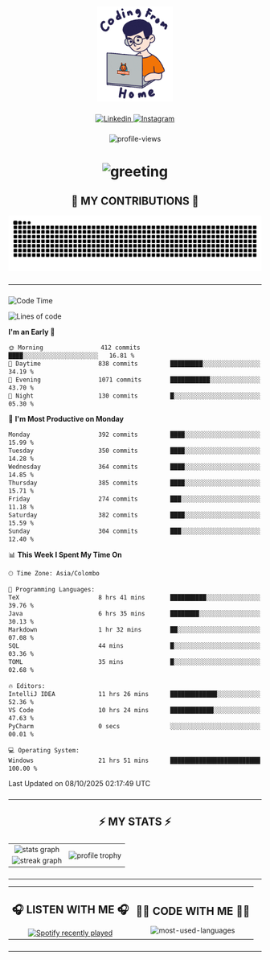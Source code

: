 <div align="center">
    <img width="150" src="./assets/top.gif" alt="top-image"/>
</div>

###    

<div align="center">
    <a href="https://www.linkedin.com/in/nureka-rodrigo/" target="_blank">
        <img src="https://user-images.githubusercontent.com/74038190/235294012-0a55e343-37ad-4b0f-924f-c8431d9d2483.gif" width="50px" alt="Linkedin"/>
    </a>
    <a href="https://www.instagram.com/nureka_rodrigo/" target="_blank">
        <img src="https://user-images.githubusercontent.com/74038190/235294013-a33e5c43-a01c-43f6-b44d-a406d8b4ab75.gif" width="50px"  alt="Instagram"/>
    </a>
</div>

###    

<div align="center">
    <img src="https://komarev.com/ghpvc/?username=nureka-rodrigo&color=blue" alt="profile-views"/>
</div> 

###    

<h1 align="center">
    <img src="https://readme-typing-svg.herokuapp.com/?font=Righteous&size=35&center=true&vCenter=true&width=500&height=70&duration=4000&lines=Hi+There!+👋;+I'm+Nureka+Rodrigo!;" alt="greeting"/>
</h1> 

###

<h2 align="center">🐍 MY CONTRIBUTIONS 🐍</h2>

<div align="center">
    <img alt="snake eating my contributions" src="https://raw.githubusercontent.com/nureka-rodrigo/nureka-rodrigo/output/github-contribution-grid-snake.svg"/>
</div> 

###

<hr/>

###

<!--START_SECTION:waka-->
![Code Time](http://img.shields.io/badge/Code%20Time-1%2C728%20hrs%2051%20mins-blue)

![Lines of code](https://img.shields.io/badge/From%20Hello%20World%20I%27ve%20Written-656.8%20thousand%20lines%20of%20code-blue)

**I'm an Early 🐤** 

```text
🌞 Morning                412 commits         ████░░░░░░░░░░░░░░░░░░░░░   16.81 % 
🌆 Daytime                838 commits         █████████░░░░░░░░░░░░░░░░   34.19 % 
🌃 Evening                1071 commits        ███████████░░░░░░░░░░░░░░   43.70 % 
🌙 Night                  130 commits         █░░░░░░░░░░░░░░░░░░░░░░░░   05.30 % 
```
📅 **I'm Most Productive on Monday** 

```text
Monday                   392 commits         ████░░░░░░░░░░░░░░░░░░░░░   15.99 % 
Tuesday                  350 commits         ████░░░░░░░░░░░░░░░░░░░░░   14.28 % 
Wednesday                364 commits         ████░░░░░░░░░░░░░░░░░░░░░   14.85 % 
Thursday                 385 commits         ████░░░░░░░░░░░░░░░░░░░░░   15.71 % 
Friday                   274 commits         ███░░░░░░░░░░░░░░░░░░░░░░   11.18 % 
Saturday                 382 commits         ████░░░░░░░░░░░░░░░░░░░░░   15.59 % 
Sunday                   304 commits         ███░░░░░░░░░░░░░░░░░░░░░░   12.40 % 
```


📊 **This Week I Spent My Time On** 

```text
🕑︎ Time Zone: Asia/Colombo

💬 Programming Languages: 
TeX                      8 hrs 41 mins       ██████████░░░░░░░░░░░░░░░   39.76 % 
Java                     6 hrs 35 mins       ████████░░░░░░░░░░░░░░░░░   30.13 % 
Markdown                 1 hr 32 mins        ██░░░░░░░░░░░░░░░░░░░░░░░   07.08 % 
SQL                      44 mins             █░░░░░░░░░░░░░░░░░░░░░░░░   03.36 % 
TOML                     35 mins             █░░░░░░░░░░░░░░░░░░░░░░░░   02.68 % 

🔥 Editors: 
IntelliJ IDEA            11 hrs 26 mins      █████████████░░░░░░░░░░░░   52.36 % 
VS Code                  10 hrs 24 mins      ████████████░░░░░░░░░░░░░   47.63 % 
PyCharm                  0 secs              ░░░░░░░░░░░░░░░░░░░░░░░░░   00.01 % 

💻 Operating System: 
Windows                  21 hrs 51 mins      █████████████████████████   100.00 % 
```


 Last Updated on 08/10/2025 02:17:49 UTC
<!--END_SECTION:waka-->

###

<hr/>

###

<h2 align="center">⚡ MY STATS ⚡</h2>

###    

<div align="center">
    <table>
        <tr>
            <td align="center">
                <img src="https://github-readme-stats.vercel.app/api?username=nureka-rodrigo&show_icons=true&count_private=true&theme=dark" alt="stats graph"/>
            </td>
            <td rowspan="2" align="center">
                <img align="center" src="https://github-profile-trophy.vercel.app/?username=nureka-rodrigo&theme=darkhub&no-bg=true&margin-w=5&margin-h=5&column=3" alt="profile trophy" />
            </td>
        </tr>
        <tr>
            <td align="center">
                <img src="https://streak-stats.demolab.com?user=nureka-rodrigo&theme=dark" alt="streak graph"/>
            </td>
        </tr>
    </table>
</div> 

###

<hr/>

<div align="center">
    <table>
        <tr>
            <td align="center">
                <h2>🎧 LISTEN WITH ME 🎧</h2>
                <a href="https://open.spotify.com/user/zjqfkmbawszam1irs05fwxsls">
                    <img src="https://spotify-recently-played-readme.vercel.app/api?user=zjqfkmbawszam1irs05fwxsls&count=5&unique=true" alt="Spotify recently played"  />
                </a>
            </td>
            <td align="center">
                <h2>👨‍💻 CODE WITH ME 👨‍💻</h2>
                <img src="https://github-readme-stats.vercel.app/api/wakatime?username=@nureka99&theme=dark&compact=True&langs_count=10" alt="most-used-languages"/>
            </td>
        </tr>
    </table>
</div> 

###

<hr/>
